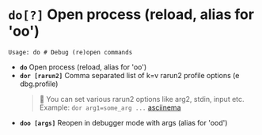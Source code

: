 <!-- TITLE: do -->

#  **`do[?]`** Open process (reload, alias for 'oo')


```text
Usage: do # Debug (re)open commands
```


- **`do`** Open process (reload, alias for 'oo')
- **`dor [rarun2]`** Comma separated list of k=v rarun2 profile options (e dbg.profile)
	> 🚀 You can set various rarun2 options like arg2, stdin, input etc. Example: `dor arg1=some_arg ...` [asciinema](https://asciinema.org/a/CCdqLgv2BhCFi2K02pjKKBd6z)
- **`doo [args]`** Reopen in debugger mode with args (alias for 'ood')

<p hidden>do dor doo</p>